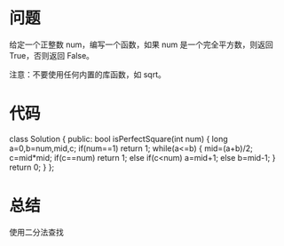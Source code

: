 # 问题 #
给定一个正整数 num，编写一个函数，如果 num 是一个完全平方数，则返回 True，否则返回 False。

注意：不要使用任何内置的库函数，如 sqrt。
# 代码 #
class Solution {
public:
    bool isPerfectSquare(int num) 
    {
        long a=0,b=num,mid,c;
        if(num==1) return 1;
        while(a<=b)
        {
           mid=(a+b)/2;
           c=mid*mid;
           if(c==num) return 1;
           else if(c<num) a=mid+1;
            else b=mid-1;
        }
        return 0;
    }
};
# 总结 #
使用二分法查找